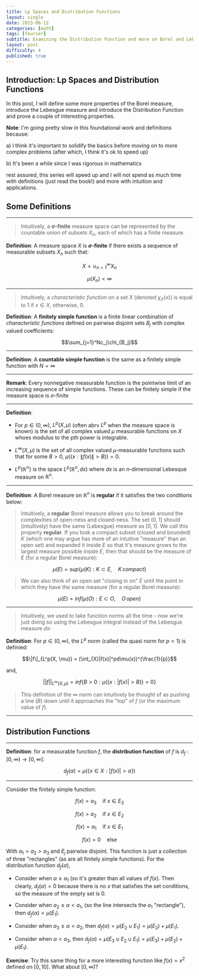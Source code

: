```yaml
---
title: Lp Spaces and Distribution Functions
layout: single
date: 2023-06-12
categories: [math]
tags: [fourier]
subtitle: Examining the Distribution Function and more on Borel and Lebesgue Measures
layout: post
difficulty: 4
published: true
---
```


## Introduction: Lp Spaces and Distribution Functions

In this post, I will define some more properties of the Borel measure, introduce the Lebesgue measure and introduce the Distribution Function and prove a couple of interesting properties.

**Note**: I'm going pretty slow in this foundational work and definitions because:

a) I think it's important to solidify the basics before moving on to more complex problems (after which, I think it's ok to speed up)

b) It's been a while since I was rigorous in mathematics

rest assured, this series will speed up and I will not spend as much time with definitions (just read the book!) and more with intuition and applications.

## Some Definitions


***

> Intuitively, a **$\sigma$-finite** measure space can be represented by the countable union of subsets $X_n$, each of which has a finite measure.

**Definition**: A measure space $X$ is **$\sigma$-finite** if there exists a sequence of measurable subsets $X_n$ such that:

$$X = \cup_{n=1}^{\infty}X_n$$

$$\mu(X_n) \lt \infty$$

***

> Intuitively, a _characteristic function_ on a set $X$ (denoted $\chi_{X}(x)$) is equal to $1$ if $x \in X$, otherwise, $0$.

**Definition**: A **finitely simple function** is a finite linear combination of _characteristic functions_ defined on pairwise disjoint sets $B_j$ with complex valued coefficients:

$$\sum_{j=1}^Nc_j\chi_{B_j}$$

***

**Definition**: A **countable simple function** is the same as a finitely simple function with $N=\infty$

***

**Remark**: Every nonnegative measurable function is the pointwise limit of an increasing sequence of simple functions. These can be finitely simple if the measure space is $\sigma$-finite

***

**Definition**: 

- For $p \in (0, \infty)$, $L^p(X, \mu)$ (often abrv $L^p$ when the measure space is known) is the set of all complex valued $\mu$ measurable functions on $X$ whoes modulus to the pth power is integrable.

- $L^{\infty}(X, \mu)$ is the set of all complex valued $\mu$-measurable functions such that for some $B>0$, $\mu(\{x : \|f(x)\| > B\}) = 0$.

- $L^p(\mathbb{R^n})$ is the space $L^p(\mathbb{R}^n, dx)$ where $dx$ is an $n$-dimensional Lebesque measure on $\mathbb{R}^n$.

***

**Definition**: A Borel measure on $\mathbb{R}^n$ is **regular** if it satisfies the two conditions below:

> Intuitively, a **regular** Borel measure allows you to break around the complexities of open-ness and closed-ness. The set $(0, 1]$ should (intuitively) have the same (Lebesgue) measure as $[0, 1]$. We call this property **regular**. If you took a compact subset (closed and bounded) $K$ (which one may argue has more of an intuitive "measure" than an open set) and expanded it inside $E$ so that it's measure grows to the largest measure possible inside $E$, then that should be the measure of $E$ (for a regular Borel measure):


$$\mu(E) = sup\{\mu(K) : K \subset E, \quad K \, compact\}$$

> We can also think of an open set "closing in on" $E$ until the point in which they have the same measure (for a regular Borel measure):

$$\mu(E) = inf\{\mu(O) : E \subset O, \quad O \, open\}$$


***

> Intuitively, we used to take function norms all the time - now we're just doing so using the Lebesgue integral instead of the Lebesgue measure $dx$:

**Definition**: For $p\in(0,\infty)$, the $L^p$ norm (called the quasi norm for $p < 1$) is definied:

$$\|f\|_{L^p(X, \mu)} = (\int_{X}|f(x)|^pd\mu(x))^{\frac{1}{p}}$$

and, 

$$||f||_{L^{\infty}(X, \mu)} = inf\{B > 0 : \mu(\{x : |f(x)| > B\}) = 0\}$$

> This definition of the $\infty$ norm can intuitively be thought of as pushing a line ($B$) down until it approaches the "top" of $f$ (or the maximum value of $f$).

***


## Distribution Functions

***

**Definition**: for a measurable function $f$, the **distribution function** of $f$ is $d_f : [0, \infty) \rightarrow [0, \infty]$:

$$d_f(\alpha) = \mu(\{x \in X : |f(x)| > \alpha\})$$

***

Consider the finitely simple function:

$$f(x) = a_3 \quad \text{if } x\in E_3$$

$$f(x) = a_2 \quad \text{if } x\in E_2$$

$$f(x) = a_1 \quad \text{if } x\in E_1$$

$$f(x) = 0 \quad \text{else}$$

With $a_1 > a_2 > a_3$ and $E_j$ pairwise disjoint. This function is just a collection of three "rectangles" (as are all finitely simple functions). For the distribution function $d_f(\alpha)$, 

- Consider when $\alpha \geq a_1$ (so it's greater than all values of $f(x)$. Then clearly, $d_f(\alpha)=0$ because there is no $x$ that satisfies the set conditions, so the measure of the empty set is 0. 

- Consider when $a_2 \leq \alpha \lt a_1$, (so the line intersects the $a_1$ "rectangle"), then $d_f(\alpha) = \mu(E_1)$.

- Consider when $a_3 \leq \alpha \lt a_2$, then $d_f(\alpha) = \mu(E_2 \cup E_1) = \mu(E_2) + \mu(E_1)$.

- Consider when $\alpha \lt a_3$, then $d_f(\alpha) = \mu(E_3 \cup E_2 \cup E_1) = \mu(E_3) + \mu(E_2) + \mu(E_1)$.

**Exercise**: Try this same thing for a more interesting function like $f(x) = x^2$ defined on $[0, 10]$. What about $[0, \infty)$?



















